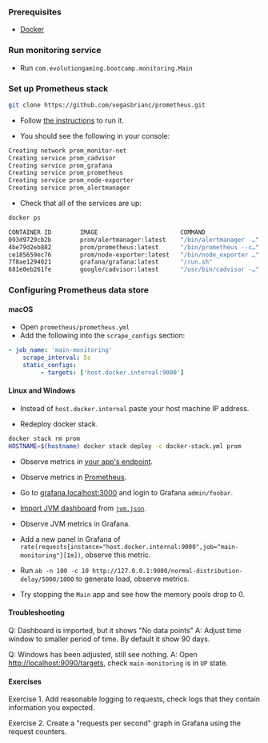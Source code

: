### Prerequisites
- [Docker](https://www.docker.com/)

### Run monitoring service
- Run `com.evolutiongaming.bootcamp.monitoring.Main`

### Set up Prometheus stack

```bash
git clone https://github.com/vegasbrianc/prometheus.git
```

- Follow [the instructions](https://github.com/vegasbrianc/prometheus/blob/master/README.md) to run it.

- You should see the following in your console:
```bash
Creating network prom_monitor-net
Creating service prom_cadvisor
Creating service prom_grafana
Creating service prom_prometheus
Creating service prom_node-exporter
Creating service prom_alertmanager
```

- Check that all of the services are up:
```bash
docker ps

CONTAINER ID        IMAGE                       COMMAND                  CREATED              STATUS              PORTS               NAMES
093d9729cb2b        prom/alertmanager:latest    "/bin/alertmanager -…"   About a minute ago   Up About a minute   9093/tcp            prom_alertmanager.1.d0ebj8k3zq2dlhgny2rzb9idx
4be79d2eb882        prom/prometheus:latest      "/bin/prometheus --c…"   About a minute ago   Up About a minute   9090/tcp            prom_prometheus.1.e6qvyv2jl57pum4fba3sjrnz2
ce185659ec76        prom/node-exporter:latest   "/bin/node_exporter …"   About a minute ago   Up About a minute   9100/tcp            prom_node-exporter.m78vyn14ro2nt1c8tn4h2hoyz.nccv13q6ia03dv58qnnnjvasy
7f8ae1294021        grafana/grafana:latest      "/run.sh"                About a minute ago   Up About a minute   3000/tcp            prom_grafana.1.yneb73zah7dnfoc7g8qrv1oqa
681e0eb261fe        google/cadvisor:latest      "/usr/bin/cadvisor -…"   2 minutes ago        Up 2 minutes        8080/tcp            prom_cadvisor.m78vyn14ro2nt1c8tn4h2hoyz.8agtc6zkmv2zanv3yx81uzomp
```

### Configuring Prometheus data store
#### macOS
- Open `prometheus/prometheus.yml`
- Add the following into the `scrape_configs` section:
```yaml
- job_name: 'main-monitoring'
    scrape_interval: 5s
    static_configs:
         - targets: ['host.docker.internal:9000']
```
#### Linux and Windows
- Instead of `host.docker.internal` paste your host machine IP address.

- Redeploy docker stack.
```bash
docker stack rm prom
HOSTNAME=$(hostname) docker stack deploy -c docker-stack.yml prom
```

- Observe metrics in [your app's endpoint](http://localhost:9000/metrics).

- Observe metrics in [Prometheus](http://prometheus.localhost:9090/). 

- Go to [grafana.localhost:3000](http://grafana.localhost:3000) and login to Grafana `admin/foobar`.

- [Import JVM dashboard](http://localhost:3000/dashboard/import) from [`jvm.json`](jvm.json).

- Observe JVM metrics in Grafana.

- Add a new panel in Grafana of `rate(requests{instance="host.docker.internal:9000",job="main-monitoring"}[1m])`, observe this metric.

- Run `ab -n 100 -c 10 http://127.0.0.1:9000/normal-distribution-delay/5000/1000` to generate load, observe metrics.

- Try stopping the `Main` app and see how the memory pools drop to 0.

#### Troubleshooting
Q: Dashboard is imported, but it shows "No data points"
A: Adjust time window to smaller period of time. By default it show 90 days.

Q: Windows has been adjusted, still see nothing.
A: Open [http://localhost:9090/targets](http://localhost:9090/targets), check `main-monitoring` is in `UP` state. 

#### Exercises

Exercise 1. Add reasonable logging to requests, check logs that they contain information you expected.

Exercise 2. Create a "requests per second" graph in Grafana using the request counters.
